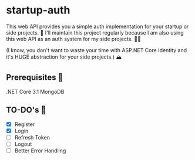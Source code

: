 # startup-auth 
This web API provides you a simple auth implementation for your startup or side projects. 👣
I'll maintain this project regularly because I am also using this web API as an auth system for my side projects. 💪🏽

(I know, you don't want to waste your time with ASP.NET Core Identity and it's HUGE abstraction for your side projects.) 🏔️

## Prerequisites 🔧
.NET Core 3.1
MongoDB

## TO-DO's 📜
- [x] Register
- [x] Login
- [ ] Refresh Token
- [ ] Logout
- [ ] Better Error Handling